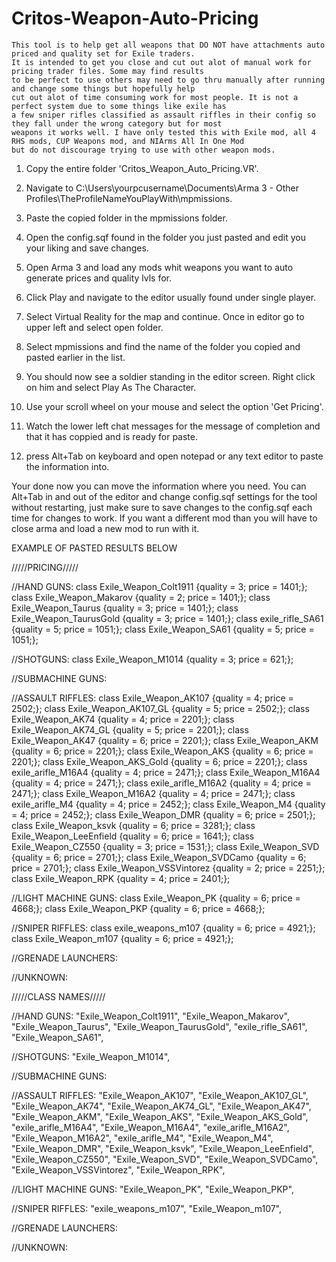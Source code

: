 # Critos-Weapon-Auto-Pricing
	This tool is to help get all weapons that DO NOT have attachments auto priced and quality set for Exile traders.
	It is intended to get you close and cut out alot of manual work for pricing trader files. Some may find results
	to be perfect to use others may need to go thru manually after running and change some things but hopefully help 
	cut out alot of time consuming work for most people. It is not a perfect system due to some things like exile has
	a few sniper rifles classified as assault riffles in their config so they fall under the wrong category but for most
	weapons it works well. I have only tested this with Exile mod, all 4 RHS mods, CUP Weapons mod, and NIArms All In One Mod
	but do not discourage trying to use with other weapon mods.

1. Copy the entire folder 'Critos_Weapon_Auto_Pricing.VR'.

2. Navigate to C:\Users\yourpcusername\Documents\Arma 3 - Other Profiles\TheProfileNameYouPlayWith\mpmissions.

3. Paste the copied folder in the mpmissions folder.

4. Open the config.sqf found in the folder you just pasted and edit you your liking and save changes.

5. Open Arma 3 and load any mods whit weapons you want to auto generate prices and quality lvls for.

6. Click Play and navigate to the editor usually found under single player.

7. Select Virtual Reality for the map and continue. Once in editor go to upper left and select open folder.

8. Select mpmissions and find the name of the folder you copied and pasted earlier in the list.

9. You should now see a soldier standing in the editor screen. Right click on him and select Play As The Character.

10. Use your scroll wheel on your mouse and select the option 'Get Pricing'.

11. Watch the lower left chat messages for the message of completion and that it has coppied and is ready for paste.

12. press Alt+Tab on keyboard and open notepad or any text editor to paste the information into.

Your done now you can move the information where you need. You can Alt+Tab in and out of the editor and change config.sqf
settings for the tool without restarting, just make sure to save changes to the config.sqf each time for changes to work.
If you want a different mod than you will have to close arma and load a new mod to run with it.

EXAMPLE OF PASTED RESULTS BELOW

/////PRICING/////

//HAND GUNS:
class Exile_Weapon_Colt1911                             {quality = 3; price = 1401;};
class Exile_Weapon_Makarov                              {quality = 2; price = 1401;};
class Exile_Weapon_Taurus                               {quality = 3; price = 1401;};
class Exile_Weapon_TaurusGold                           {quality = 3; price = 1401;};
class exile_rifle_SA61                                  {quality = 5; price = 1051;};
class Exile_Weapon_SA61                                 {quality = 5; price = 1051;};

//SHOTGUNS:
class Exile_Weapon_M1014                                {quality = 3; price = 621;};

//SUBMACHINE GUNS:

//ASSAULT RIFFLES:
class Exile_Weapon_AK107                                {quality = 4; price = 2502;};
class Exile_Weapon_AK107_GL                             {quality = 5; price = 2502;};
class Exile_Weapon_AK74                                 {quality = 4; price = 2201;};
class Exile_Weapon_AK74_GL                              {quality = 5; price = 2201;};
class Exile_Weapon_AK47                                 {quality = 6; price = 2201;};
class Exile_Weapon_AKM                                  {quality = 6; price = 2201;};
class Exile_Weapon_AKS                                  {quality = 6; price = 2201;};
class Exile_Weapon_AKS_Gold                             {quality = 6; price = 2201;};
class exile_arifle_M16A4                                {quality = 4; price = 2471;};
class Exile_Weapon_M16A4                                {quality = 4; price = 2471;};
class exile_arifle_M16A2                                {quality = 4; price = 2471;};
class Exile_Weapon_M16A2                                {quality = 4; price = 2471;};
class exile_arifle_M4                                   {quality = 4; price = 2452;};
class Exile_Weapon_M4                                   {quality = 4; price = 2452;};
class Exile_Weapon_DMR                                  {quality = 6; price = 2501;};
class Exile_Weapon_ksvk                                 {quality = 6; price = 3281;};
class Exile_Weapon_LeeEnfield                           {quality = 6; price = 1641;};
class Exile_Weapon_CZ550                                {quality = 3; price = 1531;};
class Exile_Weapon_SVD                                  {quality = 6; price = 2701;};
class Exile_Weapon_SVDCamo                              {quality = 6; price = 2701;};
class Exile_Weapon_VSSVintorez                          {quality = 2; price = 2251;};
class Exile_Weapon_RPK                                  {quality = 4; price = 2401;};

//LIGHT MACHINE GUNS:
class Exile_Weapon_PK                                   {quality = 6; price = 4668;};
class Exile_Weapon_PKP                                  {quality = 6; price = 4668;};

//SNIPER RIFFLES:
class exile_weapons_m107                                {quality = 6; price = 4921;};
class Exile_Weapon_m107                                 {quality = 6; price = 4921;};

//GRENADE LAUNCHERS:

//UNKNOWN:

/////CLASS NAMES/////

//HAND GUNS:
"Exile_Weapon_Colt1911",
"Exile_Weapon_Makarov",
"Exile_Weapon_Taurus",
"Exile_Weapon_TaurusGold",
"exile_rifle_SA61",
"Exile_Weapon_SA61",

//SHOTGUNS:
"Exile_Weapon_M1014",

//SUBMACHINE GUNS:

//ASSAULT RIFFLES:
"Exile_Weapon_AK107",
"Exile_Weapon_AK107_GL",
"Exile_Weapon_AK74",
"Exile_Weapon_AK74_GL",
"Exile_Weapon_AK47",
"Exile_Weapon_AKM",
"Exile_Weapon_AKS",
"Exile_Weapon_AKS_Gold",
"exile_arifle_M16A4",
"Exile_Weapon_M16A4",
"exile_arifle_M16A2",
"Exile_Weapon_M16A2",
"exile_arifle_M4",
"Exile_Weapon_M4",
"Exile_Weapon_DMR",
"Exile_Weapon_ksvk",
"Exile_Weapon_LeeEnfield",
"Exile_Weapon_CZ550",
"Exile_Weapon_SVD",
"Exile_Weapon_SVDCamo",
"Exile_Weapon_VSSVintorez",
"Exile_Weapon_RPK",

//LIGHT MACHINE GUNS:
"Exile_Weapon_PK",
"Exile_Weapon_PKP",

//SNIPER RIFFLES:
"exile_weapons_m107",
"Exile_Weapon_m107",

//GRENADE LAUNCHERS:

//UNKNOWN:

